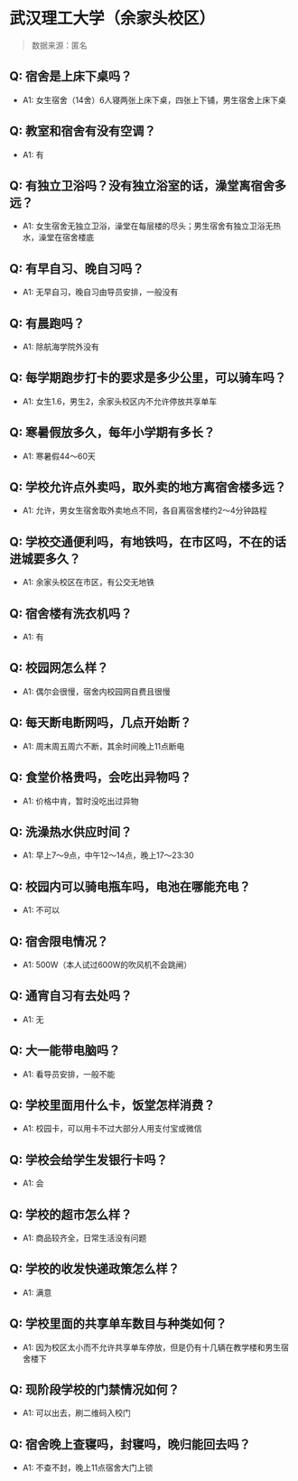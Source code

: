 # 武汉理工大学（余家头校区）

> 数据来源：匿名

## Q: 宿舍是上床下桌吗？

- A1: 女生宿舍（14舍）6人寝两张上床下桌，四张上下铺，男生宿舍上床下桌

## Q: 教室和宿舍有没有空调？

- A1: 有

## Q: 有独立卫浴吗？没有独立浴室的话，澡堂离宿舍多远？

- A1: 女生宿舍无独立卫浴，澡堂在每层楼的尽头；男生宿舍有独立卫浴无热水，澡堂在宿舍楼底

## Q: 有早自习、晚自习吗？

- A1: 无早自习，晚自习由导员安排，一般没有

## Q: 有晨跑吗？

- A1: 除航海学院外没有

## Q: 每学期跑步打卡的要求是多少公里，可以骑车吗？

- A1: 女生1.6，男生2，余家头校区内不允许停放共享单车

## Q: 寒暑假放多久，每年小学期有多长？

- A1: 寒暑假44～60天

## Q: 学校允许点外卖吗，取外卖的地方离宿舍楼多远？

- A1: 允许，男女生宿舍取外卖地点不同，各自离宿舍楼约2～4分钟路程

## Q: 学校交通便利吗，有地铁吗，在市区吗，不在的话进城要多久？

- A1: 余家头校区在市区，有公交无地铁

## Q: 宿舍楼有洗衣机吗？

- A1: 有

## Q: 校园网怎么样？

- A1: 偶尔会很慢，宿舍内校园网自费且很慢

## Q: 每天断电断网吗，几点开始断？

- A1: 周末周五周六不断，其余时间晚上11点断电

## Q: 食堂价格贵吗，会吃出异物吗？

- A1: 价格中肯，暂时没吃出过异物

## Q: 洗澡热水供应时间？

- A1: 早上7～9点，中午12～14点，晚上17～23:30

## Q: 校园内可以骑电瓶车吗，电池在哪能充电？

- A1: 不可以

## Q: 宿舍限电情况？

- A1: 500W（本人试过600W的吹风机不会跳闸）

## Q: 通宵自习有去处吗？

- A1: 无

## Q: 大一能带电脑吗？

- A1: 看导员安排，一般不能

## Q: 学校里面用什么卡，饭堂怎样消费？

- A1: 校园卡，可以用卡不过大部分人用支付宝或微信

## Q: 学校会给学生发银行卡吗？

- A1: 会

## Q: 学校的超市怎么样？

- A1: 商品较齐全，日常生活没有问题

## Q: 学校的收发快递政策怎么样？

- A1: 满意

## Q: 学校里面的共享单车数目与种类如何？

- A1: 因为校区太小而不允许共享单车停放，但是仍有十几辆在教学楼和男生宿舍楼下

## Q: 现阶段学校的门禁情况如何？

- A1: 可以出去，刷二维码入校门

## Q: 宿舍晚上查寝吗，封寝吗，晚归能回去吗？

- A1: 不查不封，晚上11点宿舍大门上锁

